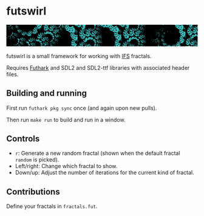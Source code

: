 # futswirl

![Screenshot](swirl.png)

futswirl is a small framework for working with
[IFS](https://en.wikipedia.org/wiki/Iterated_function_system) fractals.

Requires [Futhark](http://futhark-lang.org) and SDL2 and SDL2-ttf
libraries with associated header files.


## Building and running

First run `futhark pkg sync` once (and again upon new pulls).

Then run `make run` to build and run in a window.


## Controls

  - `r`: Generate a new random fractal (shown when the default fractal
    `random` is picked).
  - Left/right: Change which fractal to show.
  - Down/up: Adjust the number of iterations for the current kind of
    fractal.


## Contributions

Define your fractals in `fractals.fut`.
